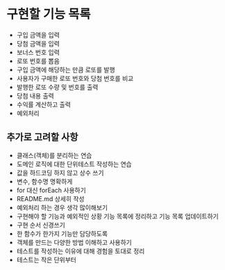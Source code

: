 # 구현할 기능 목록

- 구입 금액을 입력
- 당첨 금액을 입력
- 보너스 번호 입력
- 로또 번호를 뽑음
- 구입 금액에 해당하는 만큼 로또를 발행
- 사용자가 구매한 로또 번호와 당첨 번호를 비교
- 발행한 로또 수량 및 번호를 출력
- 당첨 내용 출력
- 수익률 계산하고 출력
- 예외처리

## 추가로 고려할 사항

- 클래스(객체)를 분리하는 연습
- 도메인 로직에 대한 단위테스트 작성하는 연습
- 값을 하드코딩 하지 않고 상수 쓰기
- 변수, 함수명 명확하게
- for 대신 forEach 사용하기
- README.md 상세히 작성
- 예외처리 하는 경우 생각 많이해보기
- 구현해야 할 기능과 예외적인 상황 기능 목록에 정리하고 기능 목록 업데이트하기
- 구현 순서 신경쓰기
- 한 함수가 한가지 기능만 담당하도록
- 객체를 만드는 다양한 방법 이해하고 사용하기
- 테스트를 작성하는 이유에 대해 경험을 토대로 정리
- 테스트는 작은 단위부터

